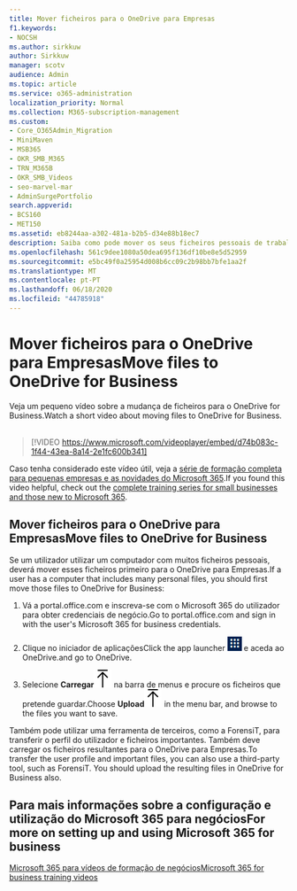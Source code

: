 ```yaml
---
title: Mover ficheiros para o OneDrive para Empresas
f1.keywords:
- NOCSH
ms.author: sirkkuw
author: Sirkkuw
manager: scotv
audience: Admin
ms.topic: article
ms.service: o365-administration
localization_priority: Normal
ms.collection: M365-subscription-management
ms.custom:
- Core_O365Admin_Migration
- MiniMaven
- MSB365
- OKR_SMB_M365
- TRN_M365B
- OKR_SMB_Videos
- seo-marvel-mar
- AdminSurgePortfolio
search.appverid:
- BCS160
- MET150
ms.assetid: eb8244aa-a302-481a-b2b5-d34e88b18ec7
description: Saiba como pode mover os seus ficheiros pessoais de trabalho e ficheiros confidenciais da empresa para o OneDrive for Business em apenas alguns passos fáceis.
ms.openlocfilehash: 561c9dee1080a50dea695f136df10be8e5d52959
ms.sourcegitcommit: e5bc49f0a25954d008b6cc09c2b98bb7bfe1aa2f
ms.translationtype: MT
ms.contentlocale: pt-PT
ms.lasthandoff: 06/18/2020
ms.locfileid: "44785918"
---
```

# <a name="move-files-to-onedrive-for-business"></a><span data-ttu-id="18bed-103">Mover ficheiros para o OneDrive para Empresas</span><span class="sxs-lookup"><span data-stu-id="18bed-103">Move files to OneDrive for Business</span></span>

<span data-ttu-id="18bed-104">Veja um pequeno vídeo sobre a mudança de ficheiros para o OneDrive for Business.</span><span class="sxs-lookup"><span data-stu-id="18bed-104">Watch a short video about moving files to OneDrive for Business.</span></span><br><br>

> [!VIDEO https://www.microsoft.com/videoplayer/embed/d74b083c-1f44-43ea-8a14-2e1fc600b341] 

<span data-ttu-id="18bed-105">Caso tenha considerado este vídeo útil, veja a [série de formação completa para pequenas empresas e as novidades do Microsoft 365](https://support.microsoft.com/office/6ab4bbcd-79cf-4000-a0bd-d42ce4d12816).</span><span class="sxs-lookup"><span data-stu-id="18bed-105">If you found this video helpful, check out the [complete training series for small businesses and those new to Microsoft 365](https://support.microsoft.com/office/6ab4bbcd-79cf-4000-a0bd-d42ce4d12816).</span></span>


## <a name="move-files-to-onedrive-for-business"></a><span data-ttu-id="18bed-106">Mover ficheiros para o OneDrive para Empresas</span><span class="sxs-lookup"><span data-stu-id="18bed-106">Move files to OneDrive for Business</span></span>

<span data-ttu-id="18bed-107">Se um utilizador utilizar um computador com muitos ficheiros pessoais, deverá mover esses ficheiros primeiro para o OneDrive para Empresas.</span><span class="sxs-lookup"><span data-stu-id="18bed-107">If a user has a computer that includes many personal files, you should first move those files to OneDrive for Business:</span></span>
  
1. <span data-ttu-id="18bed-108">Vá a portal.office.com e inscreva-se com o Microsoft 365 do utilizador para obter credenciais de negócio.</span><span class="sxs-lookup"><span data-stu-id="18bed-108">Go to portal.office.com and sign in with the user's Microsoft 365 for business credentials.</span></span>

2. <span data-ttu-id="18bed-109">Clique no iniciador de aplicações</span><span class="sxs-lookup"><span data-stu-id="18bed-109">Click the app launcher</span></span> ![The app launcher icon in Office 365](../media/7502f4ec-3c9a-435d-a7b4-b9cda85189a7.png) <span data-ttu-id="18bed-111">e aceda ao OneDrive.</span><span class="sxs-lookup"><span data-stu-id="18bed-111">and go to OneDrive.</span></span> 
    
3. <span data-ttu-id="18bed-112">Selecione **Carregar**![Upload](../media/d9b963b8-10af-42e2-953d-360301b83d3c.png) na barra de menus e procure os ficheiros que pretende guardar.</span><span class="sxs-lookup"><span data-stu-id="18bed-112">Choose **Upload**![Upload](../media/d9b963b8-10af-42e2-953d-360301b83d3c.png) in the menu bar, and browse to the files you want to save.</span></span> 
    
<span data-ttu-id="18bed-p101">Também pode utilizar uma ferramenta de terceiros, como a ForensiT, para transferir o perfil do utilizador e ficheiros importantes. Também deve carregar os ficheiros resultantes para o OneDrive para Empresas.</span><span class="sxs-lookup"><span data-stu-id="18bed-p101">To transfer the user profile and important files, you can also use a third-party tool, such as ForensiT. You should upload the resulting files in OneDrive for Business also.</span></span>
  
## <a name="for-more-on-setting-up-and-using-microsoft-365-for-business"></a><span data-ttu-id="18bed-115">Para mais informações sobre a configuração e utilização do Microsoft 365 para negócios</span><span class="sxs-lookup"><span data-stu-id="18bed-115">For more on setting up and using Microsoft 365 for business</span></span>

[<span data-ttu-id="18bed-116">Microsoft 365 para vídeos de formação de negócios</span><span class="sxs-lookup"><span data-stu-id="18bed-116">Microsoft 365 for business training videos</span></span>](https://support.microsoft.com/office/6ab4bbcd-79cf-4000-a0bd-d42ce4d12816)
